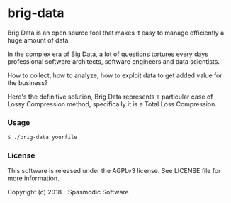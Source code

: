 # brig-data

Brig Data is an open source tool that makes it easy to manage efficiently a huge amount of data.

In the complex era of Big Data, a lot of questions tortures every days professional software architects,
software engineers and data scientists. 

How to collect, how to analyze, how to exploit data to get added value for the business?

Here's the definitive solution, Brig Data represents a particular case of Lossy Compression method,
specifically it is a Total Loss Compression.

### Usage
```bash
$ ./brig-data yourfile
```
### License

This software is released under the AGPLv3 license. See LICENSE file for more information.

Copyright (c) 2018 - Spasmodic Software
